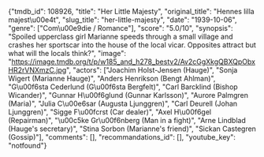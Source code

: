 {"tmdb_id": 108926, "title": "Her Little Majesty", "original_title": "Hennes lilla majest\u00e4t", "slug_title": "her-little-majesty", "date": "1939-10-06", "genre": ["Com\u00e9die / Romance"], "score": "5.0/10", "synopsis": "Spoiled upperclass girl Marianne speeds through a small village and crashes her sportscar into the house of the local vicar. Opposites attract but what will the locals think?", "image": "https://image.tmdb.org/t/p/w185_and_h278_bestv2/Av2cGgXkgQBXQpObxHR2rVNXmzC.jpg", "actors": ["Joachim Holst-Jensen (Hauge)", "Sonja Wigert (Marianne Hauge)", "Anders Henrikson (Bengt Ahlman)", "G\u00f6sta Cederlund (G\u00f6sta Bergfelt)", "Carl Barcklind (Bishop Wicander)", "Gunnar H\u00f6glund (Gunnar Karlsson)", "Aurore Palmgren (Maria)", "Julia C\u00e6sar (Augusta Ljunggren)", "Carl Deurell (Johan Ljunggren)", "Sigge F\u00fcrst (Car dealer)", "Axel H\u00f6gel (Repairman)", "\u00c5ke Gr\u00f6nberg (Man in a fight)", "Arne Lindblad (Hauge's secretary)", "Stina Sorbon (Marianne's friend)", "Sickan Castegren (Gossip)"], "comments": [], "recommandations_id": [], "youtube_key": "notfound"}